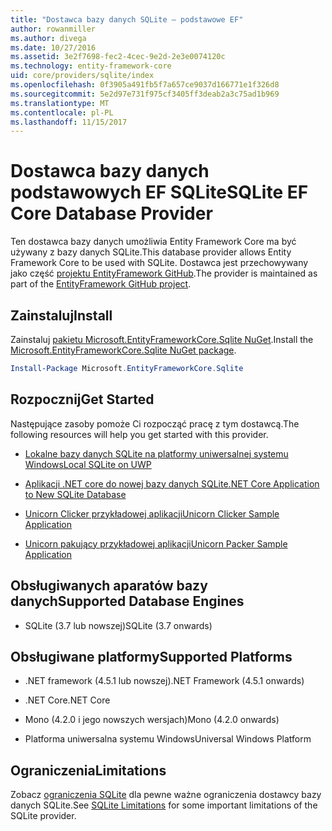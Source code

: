 ```yaml
---
title: "Dostawca bazy danych SQLite — podstawowe EF"
author: rowanmiller
ms.author: divega
ms.date: 10/27/2016
ms.assetid: 3e2f7698-fec2-4cec-9e2d-2e3e0074120c
ms.technology: entity-framework-core
uid: core/providers/sqlite/index
ms.openlocfilehash: 0f3905a491fb5f7a657ce9037d166771e1f326d8
ms.sourcegitcommit: 5e2d97e731f975cf3405ff3deab2a3c75ad1b969
ms.translationtype: MT
ms.contentlocale: pl-PL
ms.lasthandoff: 11/15/2017
---
```

# <a name="sqlite-ef-core-database-provider"></a><span data-ttu-id="13f4d-102">Dostawca bazy danych podstawowych EF SQLite</span><span class="sxs-lookup"><span data-stu-id="13f4d-102">SQLite EF Core Database Provider</span></span>

<span data-ttu-id="13f4d-103">Ten dostawca bazy danych umożliwia Entity Framework Core ma być używany z bazy danych SQLite.</span><span class="sxs-lookup"><span data-stu-id="13f4d-103">This database provider allows Entity Framework Core to be used with SQLite.</span></span> <span data-ttu-id="13f4d-104">Dostawca jest przechowywany jako część [projektu EntityFramework GitHub](https://github.com/aspnet/EntityFramework).</span><span class="sxs-lookup"><span data-stu-id="13f4d-104">The provider is maintained as part of the [EntityFramework GitHub project](https://github.com/aspnet/EntityFramework).</span></span>

## <a name="install"></a><span data-ttu-id="13f4d-105">Zainstaluj</span><span class="sxs-lookup"><span data-stu-id="13f4d-105">Install</span></span>

<span data-ttu-id="13f4d-106">Zainstaluj [pakietu Microsoft.EntityFrameworkCore.Sqlite NuGet](https://www.nuget.org/packages/Microsoft.EntityFrameworkCore.Sqlite/).</span><span class="sxs-lookup"><span data-stu-id="13f4d-106">Install the [Microsoft.EntityFrameworkCore.Sqlite NuGet package](https://www.nuget.org/packages/Microsoft.EntityFrameworkCore.Sqlite/).</span></span>

``` powershell
Install-Package Microsoft.EntityFrameworkCore.Sqlite
```

## <a name="get-started"></a><span data-ttu-id="13f4d-107">Rozpocznij</span><span class="sxs-lookup"><span data-stu-id="13f4d-107">Get Started</span></span>

<span data-ttu-id="13f4d-108">Następujące zasoby pomoże Ci rozpocząć pracę z tym dostawcą.</span><span class="sxs-lookup"><span data-stu-id="13f4d-108">The following resources will help you get started with this provider.</span></span>
* [<span data-ttu-id="13f4d-109">Lokalne bazy danych SQLite na platformy uniwersalnej systemu Windows</span><span class="sxs-lookup"><span data-stu-id="13f4d-109">Local SQLite on UWP</span></span>](../../get-started/uwp/getting-started.md)

* [<span data-ttu-id="13f4d-110">Aplikacji .NET core do nowej bazy danych SQLite</span><span class="sxs-lookup"><span data-stu-id="13f4d-110">.NET Core Application to New SQLite Database</span></span>](../../get-started/netcore/new-db-sqlite.md)

* [<span data-ttu-id="13f4d-111">Unicorn Clicker przykładowej aplikacji</span><span class="sxs-lookup"><span data-stu-id="13f4d-111">Unicorn Clicker Sample Application</span></span>](https://github.com/rowanmiller/UnicornStore/tree/master/UnicornClicker/UWP)

* [<span data-ttu-id="13f4d-112">Unicorn pakujący przykładowej aplikacji</span><span class="sxs-lookup"><span data-stu-id="13f4d-112">Unicorn Packer Sample Application</span></span>](https://github.com/rowanmiller/UnicornStore/tree/master/UnicornPacker)

## <a name="supported-database-engines"></a><span data-ttu-id="13f4d-113">Obsługiwanych aparatów bazy danych</span><span class="sxs-lookup"><span data-stu-id="13f4d-113">Supported Database Engines</span></span>

* <span data-ttu-id="13f4d-114">SQLite (3.7 lub nowszej)</span><span class="sxs-lookup"><span data-stu-id="13f4d-114">SQLite (3.7 onwards)</span></span>

## <a name="supported-platforms"></a><span data-ttu-id="13f4d-115">Obsługiwane platformy</span><span class="sxs-lookup"><span data-stu-id="13f4d-115">Supported Platforms</span></span>

* <span data-ttu-id="13f4d-116">.NET framework (4.5.1 lub nowszej)</span><span class="sxs-lookup"><span data-stu-id="13f4d-116">.NET Framework (4.5.1 onwards)</span></span>

* <span data-ttu-id="13f4d-117">.NET Core</span><span class="sxs-lookup"><span data-stu-id="13f4d-117">.NET Core</span></span>

* <span data-ttu-id="13f4d-118">Mono (4.2.0 i jego nowszych wersjach)</span><span class="sxs-lookup"><span data-stu-id="13f4d-118">Mono (4.2.0 onwards)</span></span>

* <span data-ttu-id="13f4d-119">Platforma uniwersalna systemu Windows</span><span class="sxs-lookup"><span data-stu-id="13f4d-119">Universal Windows Platform</span></span>

## <a name="limitations"></a><span data-ttu-id="13f4d-120">Ograniczenia</span><span class="sxs-lookup"><span data-stu-id="13f4d-120">Limitations</span></span>

<span data-ttu-id="13f4d-121">Zobacz [ograniczenia SQLite](limitations.md) dla pewne ważne ograniczenia dostawcy bazy danych SQLite.</span><span class="sxs-lookup"><span data-stu-id="13f4d-121">See [SQLite Limitations](limitations.md) for some important limitations of the SQLite provider.</span></span>

